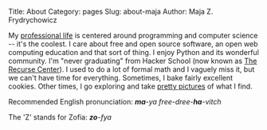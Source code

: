 Title: About
Category: pages
Slug: about-maja
Author: Maja Z. Frydrychowicz

My [professional life](https://www.linkedin.com/in/mfrydrychowicz) is centered around programming and computer science -- it's the coolest. I care about free and open source software, an open web  computing education and that sort of thing. I enjoy Python and its wonderful community. I'm "never graduating" from Hacker School (now known as [The Recurse Center](http://www.recurse.com)). I used to do a lot of formal math and I vaguely miss it, but we can't have time for everything. Sometimes, I bake fairly excellent cookies. Other times, I go exploring and take [pretty pictures](https://www.flickr.com/photos/majusia/) of what I find. 

Recommended English pronunciation: *__ma__-ya free-dree-__ha__-vitch* 

The 'Z' stands for Zofia: *__zo__-fya*
